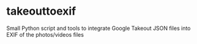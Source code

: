 # takeouttoexif
Small Python script and tools to integrate Google Takeout JSON files into EXIF of the photos/videos files
